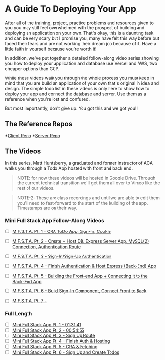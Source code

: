 # A Guide To Deploying Your App

After all of the training, project, practice problems and resources given to you you may still feel overwhelmed with the prospect of building and deploying an application on your own. That's okay, this is a daunting task and can be very scary but I promise you, many have felt this way before but faced their fears and are not working their dream job because of it. Have a little faith in yourself because you're worth it!

In addition, we've put together a detailed follow-along video series showing you how to deploy your application and database use Vercel and AWS, two cheaper options than GCP. 

While these videos walk you through the whole process you must keep in mind that you are build an application of your own that's original in idea and design. The simple todo list in these videos is only here to show how to deploy your app and connect the database and server. Use them as a reference when you're lost and confused.

But most importantly, don't give up. You got this and we got you!!


## The Reference Repos

*[Client Repo](https://github.com/mmhuntsberry/mini-full-todo-client)
*[Server Repo](https://github.com/mmhuntsberry/mini-full-todo-server)

## The Videos

In this series, Matt Huntsberry, a graduated and former instructor of ACA walks you through a Todo App hosted with front and back end. 

> NOTE: for now these videos will be hosted in Google Drive. Through the current technical transition we'll get them all over to Vimeo like the rest of our videos. 

> NOTE-2: These are class recordings and until we are able to edit them you'll need to fast-forward to the start of the building of the app. Timestamps are on their way.

### Mini Full Stack App Follow-Along Videos

- [ ] [M.F.S.T.A. Pt. 1 - CRA ToDo App, Sign-in, Cookie](https://vimeo.com/1015799689?share=copy)
- [ ] [M.F.S.T.A. Pt. 2 - Create + Host DB, Express Server App, MySQL(2) Connection, Authentication Route](https://vimeo.com/1016176662?share=copy)
- [ ] [M.F.S.T.A. Pt. 3 - Sign-In/Sign-Up Authentication](https://vimeo.com/1016233741?share=copy)
- [ ] [M.F.S.T.A. Pt. 4 - Finish Authentication & Host Express (Back-End) App](https://vimeo.com/1016252287?share=copy)
- [ ] [M.F.S.T.A. Pt. 5 - Building the Front-end App + Connecting it to the Back-End App](https://vimeo.com/1018426195?share=copy)
- [ ] [M.F.S.T.A. Pt. 6 - Build Sign-In Component, Connect Front to Back](https://vimeo.com/1020331992?share=copy)
- [ ] [M.F.S.T.A. Pt. 7 - ]()


### Full Length

- [ ] [Mini Full Stack App Pt. 1 - 01:31:41](https://drive.google.com/file/d/1tpmZwo2AgdXYY_q_N_0o1zsxZuVugXKo/view?usp=drive_link)
- [ ] [Mini Full Stack App Pt. 2 - 00:54:55](https://drive.google.com/file/d/1pq-C5mN9QFUkNOgJM9tZyrO_267uLtEN/view?usp=drive_link)
- [ ] [Mini Full Stack App Pt. 3 - Sign Up Route](https://drive.google.com/file/d/1bRVaBTqxc6MywIp_EWGkrxLhJp6-6NG9/view?usp=drive_link)
- [ ] [Mini Full Stack App Pt. 4 - Finish Auth & Hosting](https://drive.google.com/file/d/15hqPPeVHhtOvVazQDysQos1U-UbWvrfb/view?usp=drive_link)
- [ ] [Mini Full Stack App Pt. 5 - CRA & Fetching](https://drive.google.com/file/d/1Kp0cQ67CvrF2ZHdC-7Qir1yqIxJF2XkU/view?usp=drive_link)
- [ ] [Mini Full Stack App Pt. 6 - Sign Up and Create Todos](https://drive.google.com/file/d/1J_1NmnR1k4M3BTec6YgcNC0b6QuNM1hY/view?usp=drive_link)

<!-- - [ ] [1. Intro](https://drive.google.com/file/d/1X30LLv9c6lEJ9bZhPCHK2eP5n-vvQR9R/view?usp=sharing) -->
<!-- <iframe src="" width="655" height="368" frameborder="0" allow="autoplay; fullscreen" allowfullscreen></iframe> -->

<!-- - [ ] [2. The Project](https://drive.google.com/file/d/19OocBGfxYS_hJlrmtoRWblHJ7AcSpb7-/view?usp=sharing) -->
<!-- <iframe src="" width="655" height="368" frameborder="0" allow="autoplay; fullscreen" allowfullscreen></iframe> -->

<!-- - [ ] [3. Create the Database](https://drive.google.com/file/d/1QL5NYKSP7GTQtVyJcqGi-J_ZcL6oATrr/view?usp=sharing) -->
<!-- <iframe src="" width="655" height="368" frameborder="0" allow="autoplay; fullscreen" allowfullscreen></iframe> -->

<!-- - [ ] [4. Create Express Server](https://drive.google.com/file/d/1FKxW37kVvltgd29MM8E-uDTD-Rko--Hf/view?usp=sharing) -->
<!-- <iframe src="" width="655" height="368" frameborder="0" allow="autoplay; fullscreen" allowfullscreen></iframe> -->

<!-- - [ ] [5. Connect Server to DB with MYSQL.js](https://drive.google.com/file/d/18KL-bXZwenqTuQoUPx6p9NL_n6fmgPm1/view?usp=sharing) -->
<!-- <iframe src="" width="655" height="368" frameborder="0" allow="autoplay; fullscreen" allowfullscreen></iframe> -->

<!-- - [ ] [6. Prettier & User CRUD, pt.1](https://drive.google.com/file/d/1fzcXfa9MVE21u5pkA_55Nck9BchwvZuD/view?usp=sharing) -->
<!-- <iframe src="" width="655" height="368" frameborder="0" allow="autoplay; fullscreen" allowfullscreen></iframe> -->

<!-- - [ ] [7. User CRUD, pt.2](https://drive.google.com/file/d/1ZVqO7arDZxruSUXdfOKYS4Bx9yRv3v33/view?usp=sharing) -->
<!-- <iframe src="" width="655" height="368" frameborder="0" allow="autoplay; fullscreen" allowfullscreen></iframe> -->

<!-- - [ ] [8. User Controllers & Routers](https://drive.google.com/file/d/1CYPUAsQHih514EMjexQV74GKz3Af7xUw/view?usp=sharing) -->
<!-- <iframe src="" width="655" height="368" frameborder="0" allow="autoplay; fullscreen" allowfullscreen></iframe> -->

<!-- - [ ] [9. Todo CRUD](https://drive.google.com/file/d/1z-u263ybbDaN1Luofjxkt0kYXceJZ_v8/view?usp=sharing) -->
<!-- <iframe src="" width="655" height="368" frameborder="0" allow="autoplay; fullscreen" allowfullscreen></iframe> -->

<!-- - [ ] [10. DOTENV](https://drive.google.com/file/d/1ten2zHrrvHe6s1MFzyYdX_3lqorBrJmP/view?usp=sharing) -->
<!-- <iframe src="" width="655" height="368" frameborder="0" allow="autoplay; fullscreen" allowfullscreen></iframe> -->

<!-- - [ ] [11. Authentication - Sign-up](https://drive.google.com/file/d/1S8p81JwktAq8Cv4b4_N1lOFAv1d63k7G/view?usp=sharing) -->
<!-- <iframe src="" width="655" height="368" frameborder="0" allow="autoplay; fullscreen" allowfullscreen></iframe> -->

<!-- - [ ] [12. Authentication - Sign-in](https://drive.google.com/file/d/1vWLQO94kSZcCyAnVcRaJ2JJTEh7FB0mg/view?usp=sharing) -->
<!-- <iframe src="" width="655" height="368" frameborder="0" allow="autoplay; fullscreen" allowfullscreen></iframe> -->

<!-- - [ ] [13. Deploy to Vercel](https://drive.google.com/file/d/1qD7iPaEiAkRxnsZw_zN3_sQXyzAadpkp/view?usp=sharing) -->
<!-- <iframe src="" width="655" height="368" frameborder="0" allow="autoplay; fullscreen" allowfullscreen></iframe> -->

<!-- - [ ] [14. Initial Client Setup](https://drive.google.com/file/d/1r94aF2g3QoUPy95-Z3TGR5dvCGiXeqGk/view?usp=sharing) -->
<!-- <iframe src="" width="655" height="368" frameborder="0" allow="autoplay; fullscreen" allowfullscreen></iframe> -->

<!-- - [ ] [15. CORS Fix & Render Todos](https://drive.google.com/file/d/1PxbZMPMJ6Q04LOYl0fsVOSNtre-Kt3zz/view?usp=sharing) -->
<!-- <iframe src="" width="655" height="368" frameborder="0" allow="autoplay; fullscreen" allowfullscreen></iframe> -->

<!-- - [ ] [16. Todo Component](https://drive.google.com/file/d/1AZqMoXotEVbMCfn-bEwWhqMq0Do9gFF6/view?usp=sharing) -->
<!-- <iframe src="" width="655" height="368" frameborder="0" allow="autoplay; fullscreen" allowfullscreen></iframe> -->

<!-- - [ ] [17. Sign-in Component, pt. 1](https://drive.google.com/file/d/1brHfEpB6xrnsEnQH-Q8KoKxdFRFrTRzL/view?usp=sharing) -->
<!-- <iframe src="" width="655" height="368" frameborder="0" allow="autoplay; fullscreen" allowfullscreen></iframe> -->

<!-- - [ ] [18. Sign-in Component, pt. 2](https://drive.google.com/file/d/1zTdHWrtLvZ1_IJdcx5ei9Ai_C8c3ZywC/view?usp=sharing) -->
<!-- <iframe src="" width="655" height="368" frameborder="0" allow="autoplay; fullscreen" allowfullscreen></iframe> -->

<!-- - [ ] [19. Sign-in Component, pt. 3](https://drive.google.com/file/d/1r-JMc7NEj5gNASgn3Zb2MTdNTqDJGV0r/view?usp=sharing) -->
<!-- <iframe src="" width="655" height="368" frameborder="0" allow="autoplay; fullscreen" allowfullscreen></iframe> -->

<!-- - [ ] [20. Sign-up Component](https://drive.google.com/file/d/1AgR63tlHMwHUn1kSYfBVB9cTjGTuKw-U/view?usp=sharing) -->
<!-- <iframe src="" width="655" height="368" frameborder="0" allow="autoplay; fullscreen" allowfullscreen></iframe> -->

<!-- - [ ] [21. React-Router](https://drive.google.com/file/d/1rtxxkEUoeuoag8P_a8OF4acmzdTOfvk8/view?usp=sharing) -->
<!-- <iframe src="" width="655" height="368" frameborder="0" allow="autoplay; fullscreen" allowfullscreen></iframe> -->

<!-- - [ ] [22. Styles](https://drive.google.com/file/d/1rf5OlXnd8poghcYXNOTE63ATVE7wzLcS/view?usp=sharing) -->
<!-- <iframe src="" width="655" height="368" frameborder="0" allow="autoplay; fullscreen" allowfullscreen></iframe> -->

<!-- - [ ] [23. Create Todo, pt. 1](https://drive.google.com/file/d/10yIcFHCLH8Oe73VWtC9IjU_XQZ3jZqTU/view?usp=sharing) -->
<!-- <iframe src="" width="655" height="368" frameborder="0" allow="autoplay; fullscreen" allowfullscreen></iframe> -->

<!-- - [ ] [24. Create Todo, pt. 2](https://drive.google.com/file/d/1fJQtzYjHXoBJSRJ8yZaCHkdyP6zGbtDl/view?usp=sharing) -->
<!-- <iframe src="" width="655" height="368" frameborder="0" allow="autoplay; fullscreen" allowfullscreen></iframe> -->

<!-- - [ ] [25. Deploy Front-End](https://drive.google.com/file/d/1vYxTJvXxem1TOQ6GnUpqEbdaG2ZN-RFg/view?usp=sharing) -->
<!-- <iframe src="" width="655" height="368" frameborder="0" allow="autoplay; fullscreen" allowfullscreen></iframe> -->




